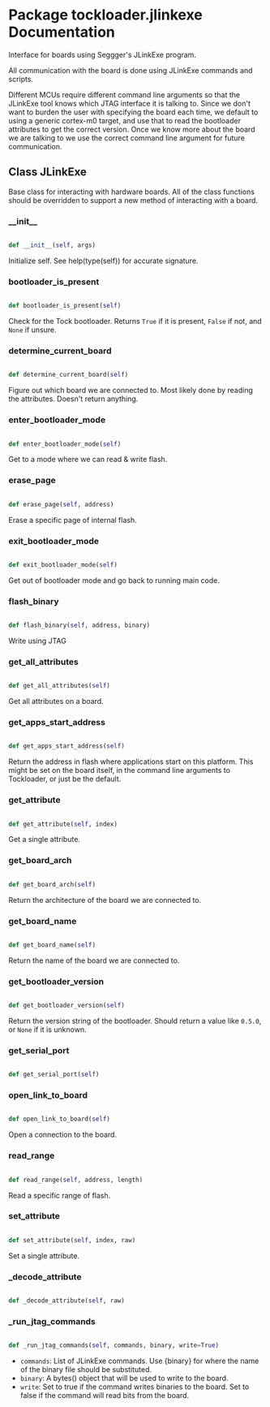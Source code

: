 # Package tockloader.jlinkexe Documentation


Interface for boards using Seggger's JLinkExe program.

All communication with the board is done using JLinkExe commands and scripts.

Different MCUs require different command line arguments so that the JLinkExe
tool knows which JTAG interface it is talking to. Since we don't want to burden
the user with specifying the board each time, we default to using a generic
cortex-m0 target, and use that to read the bootloader attributes to get the
correct version. Once we know more about the board we are talking to we use the
correct command line argument for future communication.

## Class JLinkExe
Base class for interacting with hardware boards. All of the class functions
should be overridden to support a new method of interacting with a board.
### \_\_init\_\_
```py

def __init__(self, args)

```



Initialize self.  See help(type(self)) for accurate signature.


### bootloader\_is\_present
```py

def bootloader_is_present(self)

```



Check for the Tock bootloader. Returns `True` if it is present, `False`
if not, and `None` if unsure.


### determine\_current\_board
```py

def determine_current_board(self)

```



Figure out which board we are connected to. Most likely done by reading
the attributes. Doesn't return anything.


### enter\_bootloader\_mode
```py

def enter_bootloader_mode(self)

```



Get to a mode where we can read & write flash.


### erase\_page
```py

def erase_page(self, address)

```



Erase a specific page of internal flash.


### exit\_bootloader\_mode
```py

def exit_bootloader_mode(self)

```



Get out of bootloader mode and go back to running main code.


### flash\_binary
```py

def flash_binary(self, address, binary)

```



Write using JTAG


### get\_all\_attributes
```py

def get_all_attributes(self)

```



Get all attributes on a board.


### get\_apps\_start\_address
```py

def get_apps_start_address(self)

```



Return the address in flash where applications start on this platform.
This might be set on the board itself, in the command line arguments
to Tockloader, or just be the default.


### get\_attribute
```py

def get_attribute(self, index)

```



Get a single attribute.


### get\_board\_arch
```py

def get_board_arch(self)

```



Return the architecture of the board we are connected to.


### get\_board\_name
```py

def get_board_name(self)

```



Return the name of the board we are connected to.


### get\_bootloader\_version
```py

def get_bootloader_version(self)

```



Return the version string of the bootloader. Should return a value
like `0.5.0`, or `None` if it is unknown.


### get\_serial\_port
```py

def get_serial_port(self)

```



### open\_link\_to\_board
```py

def open_link_to_board(self)

```



Open a connection to the board.


### read\_range
```py

def read_range(self, address, length)

```



Read a specific range of flash.


### set\_attribute
```py

def set_attribute(self, index, raw)

```



Set a single attribute.


### \_decode\_attribute
```py

def _decode_attribute(self, raw)

```



### \_run\_jtag\_commands
```py

def _run_jtag_commands(self, commands, binary, write=True)

```



- `commands`: List of JLinkExe commands. Use {binary} for where the name
  of the binary file should be substituted.
- `binary`: A bytes() object that will be used to write to the board.
- `write`: Set to true if the command writes binaries to the board. Set
  to false if the command will read bits from the board.



